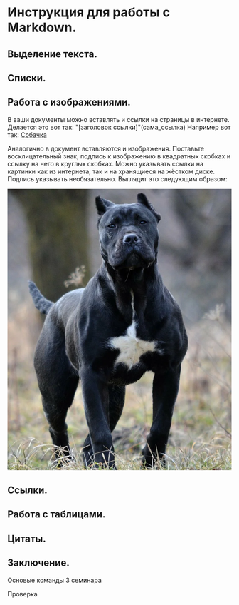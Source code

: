 # Инструкция для работы с Markdown.

## Выделение текста.

## Списки.

## Работа с изображениями.
В ваши документы можно вставлять и ссылки на страницы в интернете. Делается это вот так: "[заголовок ссылки]"(сама_ссылка)
Например вот так: [Собачка](https://www.tinydog.ru/wp-content/uploads/2016/07/Aljaskinskij-malamut-1.jpg)

Аналогично в документ вставляются и изображения. Поставьте восклицательный знак, подпись к изображению в квадратных скобках и ссылку на него в круглых скобках. Можно указывать ссылки на картинки как из интернета, так и на хранящиеся на жёстком диске. Подпись указывать необязательно. Выглядит это следующим образом:

![Канарский Дог](1.webp)


## Ссылки.

## Работа с таблицами.

## Цитаты.

## Заключение.

Основые команды 3 семинара

Проверка 